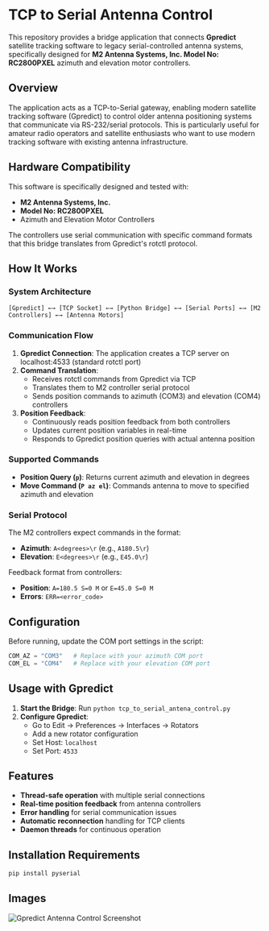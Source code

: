 # TCP to Serial Antenna Control

This repository provides a bridge application that connects **Gpredict** satellite tracking software to legacy serial-controlled antenna systems, specifically designed for **M2 Antenna Systems, Inc. Model No: RC2800PXEL** azimuth and elevation motor controllers.

## Overview

The application acts as a TCP-to-Serial gateway, enabling modern satellite tracking software (Gpredict) to control older antenna positioning systems that communicate via RS-232/serial protocols. This is particularly useful for amateur radio operators and satellite enthusiasts who want to use modern tracking software with existing antenna infrastructure.

## Hardware Compatibility

This software is specifically designed and tested with:
- **M2 Antenna Systems, Inc.**
- **Model No: RC2800PXEL** 
- Azimuth and Elevation Motor Controllers

The controllers use serial communication with specific command formats that this bridge translates from Gpredict's rotctl protocol.

## How It Works

### System Architecture

```
[Gpredict] ←→ [TCP Socket] ←→ [Python Bridge] ←→ [Serial Ports] ←→ [M2 Controllers] ←→ [Antenna Motors]
```

### Communication Flow

1. **Gpredict Connection**: The application creates a TCP server on localhost:4533 (standard rotctl port)
2. **Command Translation**: 
   - Receives rotctl commands from Gpredict via TCP
   - Translates them to M2 controller serial protocol
   - Sends position commands to azimuth (COM3) and elevation (COM4) controllers
3. **Position Feedback**:
   - Continuously reads position feedback from both controllers
   - Updates current position variables in real-time
   - Responds to Gpredict position queries with actual antenna position

### Supported Commands

- **Position Query (`p`)**: Returns current azimuth and elevation in degrees
- **Move Command (`P az el`)**: Commands antenna to move to specified azimuth and elevation

### Serial Protocol

The M2 controllers expect commands in the format:
- **Azimuth**: `A<degrees>\r` (e.g., `A180.5\r`)
- **Elevation**: `E<degrees>\r` (e.g., `E45.0\r`)

Feedback format from controllers:
- **Position**: `A=180.5 S=0 M` or `E=45.0 S=0 M`
- **Errors**: `ERR=<error_code>`

## Configuration

Before running, update the COM port settings in the script:
```python
COM_AZ = "COM3"   # Replace with your azimuth COM port
COM_EL = "COM4"   # Replace with your elevation COM port
```

## Usage with Gpredict

1. **Start the Bridge**: Run `python tcp_to_serial_antena_control.py`
2. **Configure Gpredict**:
   - Go to Edit → Preferences → Interfaces → Rotators
   - Add a new rotator configuration
   - Set Host: `localhost`
   - Set Port: `4533`

## Features

- **Thread-safe operation** with multiple serial connections
- **Real-time position feedback** from antenna controllers  
- **Error handling** for serial communication issues
- **Automatic reconnection** handling for TCP clients
- **Daemon threads** for continuous operation

## Installation Requirements

```bash
pip install pyserial
```

## Images

![Gpredict Antenna Control Screenshot](images/Gpredictantenna.png)



